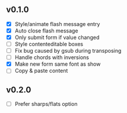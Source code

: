 ## v0.1.0
- [x] Style/animate flash message entry
- [x] Auto close flash message
- [x] Only submit form if value changed
- [ ] Style contenteditable boxes
- [ ] Fix bug caused by gsub during transposing
- [ ] Handle chords with inversions
- [x] Make new form same font as show
- [ ] Copy & paste content

## v0.2.0
- [ ] Prefer sharps/flats option
